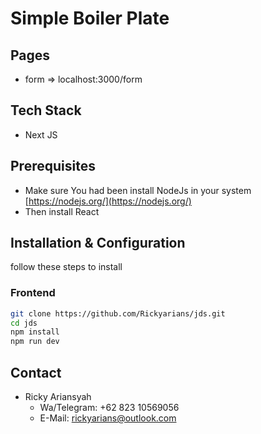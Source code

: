 # Simple Boiler Plate

## Pages

- form => localhost:3000/form

## Tech Stack

- Next JS

## Prerequisites

- Make sure You had been install NodeJs in your system [https://nodejs.org/](https://nodejs.org/)
- Then install React

## Installation & Configuration

follow these steps to install

### Frontend

```bash
git clone https://github.com/Rickyarians/jds.git
cd jds
npm install
npm run dev
```


## Contact

- Ricky Ariansyah
  * Wa/Telegram:  +62 823 10569056
  * E-Mail: rickyarians@outlook.com


